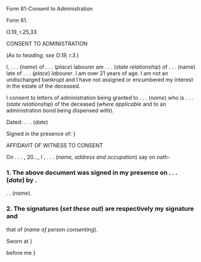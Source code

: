 Form 81-Consent to Administration

Form 81.

O.19, r.25,33

CONSENT TO ADMINISTRATION

(*As to heading, see O.19, r.3*.)

I, . . . (*name*) of . . . (*place*) labourer am . . . (*state
relationship*) of . . . (name) late of . . . (*place*) *labourer*. I am
over 21 years of age. I am not an undischarged bankrupt and I have not
assigned or encumbered my interest in the estate of the deceased.

I consent to letters of administration being granted to . . . (*name*)
who is . . . (*state relationship*) of the deceased (*where applicable*
and to an administration bond being dispensed with).

Dated: . . . (*date*)

Signed in the presence of: }

AFFIDAVIT OF WITNESS TO CONSENT

On . . . , 20\..., I , . . . (*name, address and occupation*) say on
oath-

### 1\. The above document was signed in my presence on . . . (*date*) by .
. . (*name*).

### 2\. The signatures (*set these out*) are respectively my signature and
that of (*name of person consenting*).

Sworn at }

before me }

